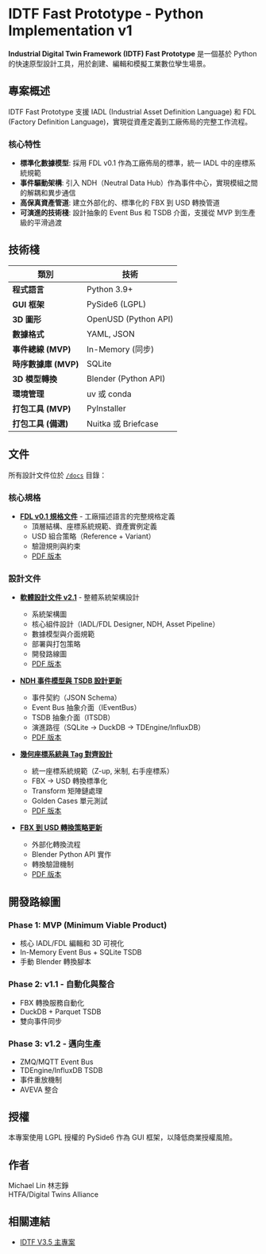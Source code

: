 # IDTF Fast Prototype - Python Implementation v1

**Industrial Digital Twin Framework (IDTF) Fast Prototype** 是一個基於 Python 的快速原型設計工具，用於創建、編輯和模擬工業數位孿生場景。

## 專案概述

IDTF Fast Prototype 支援 IADL (Industrial Asset Definition Language) 和 FDL (Factory Definition Language)，實現從資產定義到工廠佈局的完整工作流程。

### 核心特性

- **標準化數據模型**: 採用 FDL v0.1 作為工廠佈局的標準，統一 IADL 中的座標系統規範
- **事件驅動架構**: 引入 NDH（Neutral Data Hub）作為事件中心，實現模組之間的解耦和異步通信
- **高保真資產管道**: 建立外部化的、標準化的 FBX 到 USD 轉換管道
- **可演進的技術棧**: 設計抽象的 Event Bus 和 TSDB 介面，支援從 MVP 到生產級的平滑過渡

## 技術棧

| 類別 | 技術 |
|---|---|
| **程式語言** | Python 3.9+ |
| **GUI 框架** | PySide6 (LGPL) |
| **3D 圖形** | OpenUSD (Python API) |
| **數據格式** | YAML, JSON |
| **事件總線 (MVP)** | In-Memory (同步) |
| **時序數據庫 (MVP)** | SQLite |
| **3D 模型轉換** | Blender (Python API) |
| **環境管理** | uv 或 conda |
| **打包工具 (MVP)** | PyInstaller |
| **打包工具 (備選)** | Nuitka 或 Briefcase |

## 文件

所有設計文件位於 [`/docs`](./docs) 目錄：

### 核心規格

- [**FDL v0.1 規格文件**](./docs/FDL_v0.1_Specification.md) - 工廠描述語言的完整規格定義
  - 頂層結構、座標系統規範、資產實例定義
  - USD 組合策略（Reference + Variant）
  - 驗證規則與約束
  - [PDF 版本](./docs/FDL_v0.1_Specification.pdf)

### 設計文件

- [**軟體設計文件 v2.1**](./docs/IDTF_Fast_Prototype_Software_Design_Document_v2.1.md) - 整體系統架構設計
  - 系統架構圖
  - 核心組件設計（IADL/FDL Designer, NDH, Asset Pipeline）
  - 數據模型與介面規範
  - 部署與打包策略
  - 開發路線圖
  - [PDF 版本](./docs/IDTF_Fast_Prototype_Software_Design_Document_v2.1.pdf)

- [**NDH 事件模型與 TSDB 設計更新**](./docs/NDH_Event_Model_and_TSDB_Design_Update.md)
  - 事件契約（JSON Schema）
  - Event Bus 抽象介面（IEventBus）
  - TSDB 抽象介面（ITSDB）
  - 演進路徑（SQLite → DuckDB → TDEngine/InfluxDB）
  - [PDF 版本](./docs/NDH_Event_Model_and_TSDB_Design_Update.pdf)

- [**幾何座標系統與 Tag 對齊設計**](./docs/Geometry_Coordinate_Tag_Alignment_Design.md)
  - 統一座標系統規範（Z-up, 米制, 右手座標系）
  - FBX → USD 轉換標準化
  - Transform 矩陣鏈處理
  - Golden Cases 單元測試
  - [PDF 版本](./docs/Geometry_Coordinate_Tag_Alignment_Design.pdf)

- [**FBX 到 USD 轉換策略更新**](./docs/FBX_to_USD_Conversion_Strategy_Update.md)
  - 外部化轉換流程
  - Blender Python API 實作
  - 轉換驗證機制
  - [PDF 版本](./docs/FBX_to_USD_Conversion_Strategy_Update.pdf)

## 開發路線圖

### Phase 1: MVP (Minimum Viable Product)
- 核心 IADL/FDL 編輯和 3D 可視化
- In-Memory Event Bus + SQLite TSDB
- 手動 Blender 轉換腳本

### Phase 2: v1.1 - 自動化與整合
- FBX 轉換服務自動化
- DuckDB + Parquet TSDB
- 雙向事件同步

### Phase 3: v1.2 - 邁向生產
- ZMQ/MQTT Event Bus
- TDEngine/InfluxDB TSDB
- 事件重放機制
- AVEVA 整合

## 授權

本專案使用 LGPL 授權的 PySide6 作為 GUI 框架，以降低商業授權風險。

## 作者

Michael Lin 林志錚  
HTFA/Digital Twins Alliance

## 相關連結

- [IDTF V3.5 主專案](https://github.com/chchlin1018/IDTF-V3.5)


